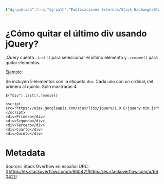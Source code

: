 ```yaml
---
{"dg-publish":true,"dg-path":"Publicaciones Externas/Stack Exchange/Stack Overflow en español/es.stackoverflow.com-66042.md","permalink":"/publicaciones-externas/stack-exchange/stack-overflow-en-espanol/es-stackoverflow-com-66042/","title":"¿Cómo quitar el último div usando jQuery?","hide":true,"noteIcon":"default","created":"2024-04-03T12:49:10.626-06:00","updated":"2024-04-05T16:43:50.394-06:00"}
---
```


# ¿Cómo quitar el último div usando jQuery?

jQuery cuenta `.last()` para seleccionar el último elemento y `.remove()` para quitar elementos.

Ejemplo:

Se incluyen 5 elementos con la etiqueta `div`. Cada uno con un ordinal, del primero al quinto. Sólo mostrarán 4.

<!-- begin snippet: js hide: false console: true babel: false -->

<!-- language: lang-js -->

    $("div").last().remove()

<!-- language: lang-html -->

    <script src="https://ajax.googleapis.com/ajax/libs/jquery/1.9.0/jquery.min.js"></script>
    <div>Primero</div>
    <div>Segundo</div>
    <div>Tercero</div>
    <div>Cuarto</div>
    <div>Quinto</div>

<!-- end snippet -->



# Metadata
Source:: Stack Overflow en español
URL:: [[https://es.stackoverflow.com/q/66042\|https://es.stackoverflow.com/q/66042]]


